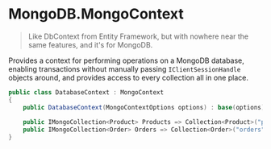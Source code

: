 # MongoDB.MongoContext

> Like DbContext from Entity Framework, but with nowhere near the same features, and it's for MongoDB.

Provides a context for performing operations on a MongoDB database, enabling transactions without manually passing
`IClientSessionHandle` objects around, and provides access to every collection all in one place.

```c#
public class DatabaseContext : MongoContext
{
    public DatabaseContext(MongoContextOptions options) : base(options) {}
    
    public IMongoCollection<Product> Products => Collection<Product>("products");
    public IMongoCollection<Order> Orders => Collection<Order>("orders");
}
```
